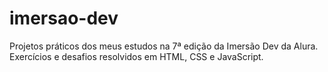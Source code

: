 # imersao-dev
Projetos práticos dos meus estudos na 7ª edição da Imersão Dev da Alura. Exercícios e desafios resolvidos em HTML, CSS e JavaScript.
